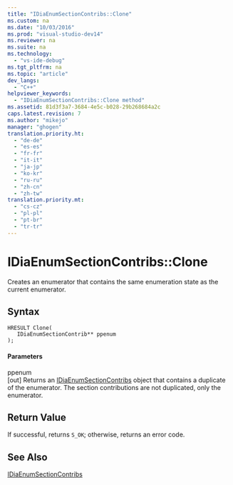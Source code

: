 ```yaml
---
title: "IDiaEnumSectionContribs::Clone"
ms.custom: na
ms.date: "10/03/2016"
ms.prod: "visual-studio-dev14"
ms.reviewer: na
ms.suite: na
ms.technology: 
  - "vs-ide-debug"
ms.tgt_pltfrm: na
ms.topic: "article"
dev_langs: 
  - "C++"
helpviewer_keywords: 
  - "IDiaEnumSectionContribs::Clone method"
ms.assetid: 81d3f3a7-3684-4e5c-b028-29b268684a2c
caps.latest.revision: 7
ms.author: "mikejo"
manager: "ghogen"
translation.priority.ht: 
  - "de-de"
  - "es-es"
  - "fr-fr"
  - "it-it"
  - "ja-jp"
  - "ko-kr"
  - "ru-ru"
  - "zh-cn"
  - "zh-tw"
translation.priority.mt: 
  - "cs-cz"
  - "pl-pl"
  - "pt-br"
  - "tr-tr"
---
```

# IDiaEnumSectionContribs::Clone
Creates an enumerator that contains the same enumeration state as the current enumerator.  
  
## Syntax  
  
```cpp#  
HRESULT Clone(   
   IDiaEnumSectionContrib** ppenum  
);  
```  
  
#### Parameters  
 ppenum  
 [out] Returns an [IDiaEnumSectionContribs](../VS_debugger/idiaenumsectioncontribs.md) object that contains a duplicate of the enumerator. The section contributions are not duplicated, only the enumerator.  
  
## Return Value  
 If successful, returns `S_OK`; otherwise, returns an error code.  
  
## See Also  
 [IDiaEnumSectionContribs](../VS_debugger/idiaenumsectioncontribs.md)
